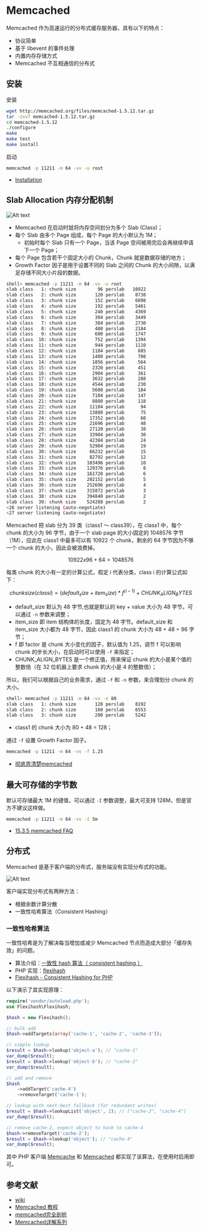 # Memcached

Memcached 作为高速运行的分布式缓存服务器，具有以下的特点：

- 协议简单
- 基于 libevent 的事件处理
- 内置内存存储方式
- Memcached 不互相通信的分布式

## 安装

安装

```sh
wget http://memcached.org/files/memcached-1.5.12.tar.gz
tar -zxvf memcached-1.5.12.tar.gz
cd memcached-1.5.12
./configure
make
make test
make install
```

启动

```sh
memcached -p 11211 -m 64 -vv -u root
```

- [Installation](https://memcached.org/downloads)

## Slab Allocation 内存分配机制

![Alt text](img/01.png)

- Memcached 在启动时就将内存空间划分为多个 Slab (Class)；
- 每个 Slab 由多个 Page 组成，每个 Page 的大小默认为 1M；
  - 初始时每个 Slab 只有一个 Page，当该 Page 空间被用完后会再继续申请下一个 Page；
- 每个 Page 包含若干个固定大小的 Chunk，Chunk 就是数据存储的地方；
- Growth Factor 因子是用于设置不同的 Slab 之间的 Chunk 的大小间隙，以满足存储不同大小片段的数据。

```sh
shell> memcached -p 11211 -m 64 -vv -u root
slab class   1: chunk size        96 perslab   10922
slab class   2: chunk size       120 perslab    8738
slab class   3: chunk size       152 perslab    6898
slab class   4: chunk size       192 perslab    5461
slab class   5: chunk size       240 perslab    4369
slab class   6: chunk size       304 perslab    3449
slab class   7: chunk size       384 perslab    2730
slab class   8: chunk size       480 perslab    2184
slab class   9: chunk size       600 perslab    1747
slab class  10: chunk size       752 perslab    1394
slab class  11: chunk size       944 perslab    1110
slab class  12: chunk size      1184 perslab     885
slab class  13: chunk size      1480 perslab     708
slab class  14: chunk size      1856 perslab     564
slab class  15: chunk size      2320 perslab     451
slab class  16: chunk size      2904 perslab     361
slab class  17: chunk size      3632 perslab     288
slab class  18: chunk size      4544 perslab     230
slab class  19: chunk size      5680 perslab     184
slab class  20: chunk size      7104 perslab     147
slab class  21: chunk size      8880 perslab     118
slab class  22: chunk size     11104 perslab      94
slab class  23: chunk size     13880 perslab      75
slab class  24: chunk size     17352 perslab      60
slab class  25: chunk size     21696 perslab      48
slab class  26: chunk size     27120 perslab      38
slab class  27: chunk size     33904 perslab      30
slab class  28: chunk size     42384 perslab      24
slab class  29: chunk size     52984 perslab      19
slab class  30: chunk size     66232 perslab      15
slab class  31: chunk size     82792 perslab      12
slab class  32: chunk size    103496 perslab      10
slab class  33: chunk size    129376 perslab       8
slab class  34: chunk size    161720 perslab       6
slab class  35: chunk size    202152 perslab       5
slab class  36: chunk size    252696 perslab       4
slab class  37: chunk size    315872 perslab       3
slab class  38: chunk size    394840 perslab       2
slab class  39: chunk size    524288 perslab       2
<26 server listening (auto-negotiate)
<27 server listening (auto-negotiate)
```

Memcached 把 slab 分为 39 类（class1 ～ class39），在 class1 中，每个 chunk 的大小为 96 字节，由于一个 slab page 的大小固定的 1048576 字节（1M），应此在 class1 中最多可以有 10922 个 chunk，剩余的 64 字节因为不够一个 chunk 的大小，因此会被浪费掉。

```math
10922 x 96 + 64 = 1048576
```

每类 chunk 的大小有一定的计算公式，假定 i 代表分类，class i 的计算公式如下：

```math
chunk size(class i) = (default_size + item_size) * f^(i-1) + CHUNK_ALIGN_BYTES
```

- default_size 默认为 48 字节,也就是默认的 key + value 大小为 48 字节，可以通过 `-n` 参数来调整；
- item_size 即 item 结构体的长度，固定为 48 字节。default_size 和 item_size 大小都为 48 字节，因此 class1 的 chunk 大小为 48 + 48 = 96 字节；
- f 即 factor 是 chunk 大小变化的因子，默认值为 1.25，调节 f 可以影响 chunk 的步长大小，在启动时可以使用 `-f` 来指定；
- CHUNK_ALIGN_BYTES 是一个修正值，用来保证 chunk 的大小是某个值的整数倍（在 32 位机器上要求 chunk 的大小是 4 的整数倍）；

所以，我们可以根据自己的业务需求，通过 `-f` 和 `-n` 参数，来合理划分 chunk 的大小。

```sh
shell> memcached -p 11211 -m 64 -vv -n 80
slab class   1: chunk size       128 perslab    8192
slab class   2: chunk size       160 perslab    6553
slab class   3: chunk size       200 perslab    5242
```

- class1 的 chunk 大小为 80 + 48 = 128；

通过 `-f` 设置 Growth Factor 因子。

```sh
memcached -p 11211 -m 64 -vv -f 1.25
```

- [彻底弄清楚memcached](https://www.zybuluo.com/phper/note/443547)

## 最大可存储的字节数

默认可存储最大 1M 的键值，可以通过 `-I` 参数调整，最大可支持 128M，但是官方不建议这样做。

```sh
memcached -p 11211 -m 64 -vv -I 5m
```

- [15.3.5 memcached FAQ](https://docs.oracle.com/cd/E17952_01/mysql-5.0-en/ha-memcached-faq.html)

## 分布式

Memcached 是基于客户端的分布式，服务端没有实现分布式的功能。

![Alt text](img/02.png)

客户端实现分布式有两种方法：

- 根据余数计算分散
- 一致性哈希算法（Consistent Hashing）

### 一致性哈希算法

一致性哈希是为了解决每当增加或减少 Memcached 节点而造成大部分「缓存失效」的问题。

- 算法介绍：[一致性 hash 算法（ consistent hashing ）](https://blog.csdn.net/sparkliang/article/details/5279393)
- PHP 实现：[flexihash](https://github.com/pda/flexihash)
- [Flexihash - Consistent Hashing for PHP](https://paul.annesley.cc/2008/04/flexihash-consistent-hashing-php/)

以下演示了其实现原理：

```php
require('vendor/autoload.php');
use Flexihash\Flexihash;

$hash = new Flexihash();

// bulk add
$hash->addTargets(array('cache-1', 'cache-2', 'cache-3'));

// simple lookup
$result = $hash->lookup('object-a'); // "cache-1"
var_dump($result);
$result = $hash->lookup('object-b'); // "cache-2"
var_dump($result);

// add and remove
$hash
    ->addTarget('cache-4')
    ->removeTarget('cache-1');

// lookup with next-best fallback (for redundant writes)
$result = $hash->lookupList('object', 2); // ["cache-2", "cache-4"]
var_dump($result);

// remove cache-2, expect object to hash to cache-4
$hash->removeTarget('cache-2');
$result = $hash->lookup('object'); // "cache-4"
var_dump($result);
```

其中 PHP 客户端 [Memcache](https://pecl.php.net/package/memcache) 和 [Memcached](https://pecl.php.net/package/memcached) 都实现了该算法，在使用时启用即可。

## 参考文献

- [wiki](https://github.com/memcached/memcached/wiki)
- [Memcached 教程](http://www.runoob.com/memcached/memcached-tutorial.html)
- [memcached完全剖析](https://charlee.li/memcached-001.html)
- [Memcached详解系列](https://www.ktanx.com/blog/series/63)
